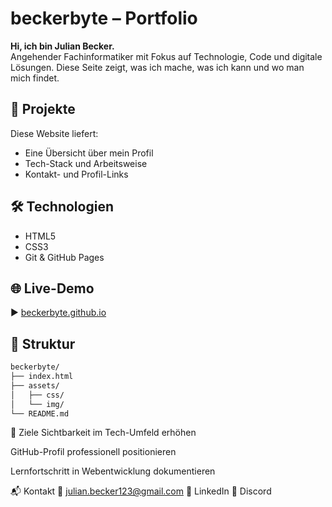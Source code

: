 # beckerbyte – Portfolio

**Hi, ich bin Julian Becker.**  
Angehender Fachinformatiker mit Fokus auf Technologie, Code und digitale Lösungen. Diese Seite zeigt, was ich mache, was ich kann und wo man mich findet.

## 🚀 Projekte

Diese Website liefert:
- Eine Übersicht über mein Profil
- Tech-Stack und Arbeitsweise
- Kontakt- und Profil-Links

## 🛠️ Technologien

- HTML5  
- CSS3  
- Git & GitHub Pages  

## 🌐 Live-Demo

▶️ [beckerbyte.github.io](https://beckerbyte.github.io/)

## 📁 Struktur

```bash
beckerbyte/
├── index.html
├── assets/
│   ├── css/
│   └── img/
└── README.md
```

🎯 Ziele
Sichtbarkeit im Tech-Umfeld erhöhen

GitHub-Profil professionell positionieren

Lernfortschritt in Webentwicklung dokumentieren

📬 Kontakt
📧 julian.becker123@gmail.com
🔗 LinkedIn
💬 Discord
